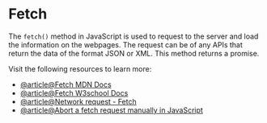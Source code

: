 # Fetch

The `fetch()` method in JavaScript is used to request to the server and load the information on the webpages. The request can be of any APIs that return the data of the format JSON or XML. This method returns a promise.

Visit the following resources to learn more:

- [@article@Fetch MDN Docs](https://developer.mozilla.org/en-US/docs/Web/API/Fetch_API/Using_Fetch)
- [@article@Fetch W3school Docs](https://www.w3schools.com/jsref/api_fetch.asp)
- [@article@Network request - Fetch](https://javascript.info/fetch)
- [@article@Abort a fetch request manually in JavaScript](https://www.amitmerchant.com/abort-fetch-request-manually-in-javascript/)
